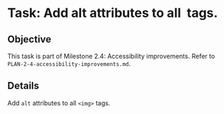 # Task: Add alt attributes to all <img> tags.

## Objective
This task is part of Milestone 2.4: Accessibility improvements. Refer to `PLAN-2-4-accessibility-improvements.md`.

## Details
Add `alt` attributes to all `<img>` tags.
